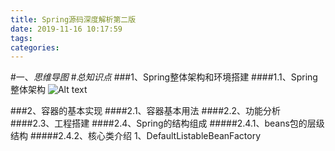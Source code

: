 ```yaml
---
title: Spring源码深度解析第二版
date: 2019-11-16 10:17:59
tags: 
categories: 
---
```

#一、*思维导图*
#*总知识点*
###1、Spring整体架构和环境搭建
####1.1、Spring整体架构
![Alt text](./1564321918306.png)
 
###2、容器的基本实现
####2.1、容器基本用法
####2.2、功能分析
####2.3、工程搭建
####2.4、Spring的结构组成
#####2.4.1、beans包的层级结构
#####2.4.2、核心类介绍
	1、DefaultListableBeanFactory